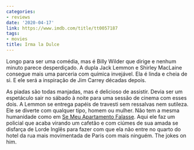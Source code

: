 ```yaml
---
categories:
- reviews
date: '2020-04-17'
link: https://www.imdb.com/title/tt0057187
tags:
- movies
title: Irma la Dulce
---
```


Longo para ser uma comédia, mas é Billy Wilder que dirige e nenhum minuto parece desperdiçado. A dupla Jack Lemmon e Shirley MacLaine consegue mais uma parceria com química invejável. Ela é linda e cheia de si. E ele será a inspiração de Jim Carrey décadas depois.

As piadas são todas manjadas, mas é delicioso de assistir. Devia ser um espetáculo sair no sábado à noite para uma sessão de cinema com esses dois. A Lemmon se entrega papéis de travesti sem ressalvas nem sutileza. Ele se diverte com qualquer tipo, homem ou mulher. Não tem a mesma humanidade como em [Se Meu Apartamento Falasse]. Aqui ele faz um policial que acaba virando um cafetão e com ciúmes de sua amada se disfarça de Lorde Inglês para fazer com que ela não entre no quarto do hotel da rua mais movimentada de Paris com mais ninguém. The jokes on him.

[Se Meu Apartamento Falasse]: /se-meu-apartamento-falasse
